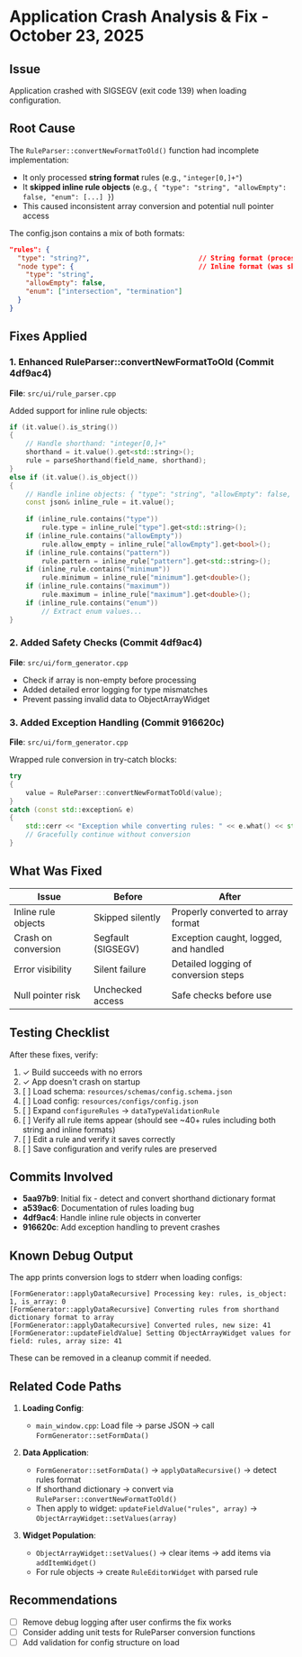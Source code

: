 # Application Crash Analysis & Fix - October 23, 2025

## Issue
Application crashed with SIGSEGV (exit code 139) when loading configuration.

## Root Cause
The `RuleParser::convertNewFormatToOld()` function had incomplete implementation:
- It only processed **string format** rules (e.g., `"integer[0,]+"`)
- It **skipped inline rule objects** (e.g., `{ "type": "string", "allowEmpty": false, "enum": [...] }`)
- This caused inconsistent array conversion and potential null pointer access

The config.json contains a mix of both formats:
```json
"rules": {
  "type": "string?",                           // String format (processed)
  "node type": {                               // Inline format (was skipped!)
    "type": "string",
    "allowEmpty": false,
    "enum": ["intersection", "termination"]
  }
}
```

## Fixes Applied

### 1. Enhanced RuleParser::convertNewFormatToOld (Commit 4df9ac4)
**File**: `src/ui/rule_parser.cpp`

Added support for inline rule objects:
```cpp
if (it.value().is_string())
{
    // Handle shorthand: "integer[0,]+"
    shorthand = it.value().get<std::string>();
    rule = parseShorthand(field_name, shorthand);
}
else if (it.value().is_object())
{
    // Handle inline objects: { "type": "string", "allowEmpty": false, ... }
    const json& inline_rule = it.value();
    
    if (inline_rule.contains("type"))
        rule.type = inline_rule["type"].get<std::string>();
    if (inline_rule.contains("allowEmpty"))
        rule.allow_empty = inline_rule["allowEmpty"].get<bool>();
    if (inline_rule.contains("pattern"))
        rule.pattern = inline_rule["pattern"].get<std::string>();
    if (inline_rule.contains("minimum"))
        rule.minimum = inline_rule["minimum"].get<double>();
    if (inline_rule.contains("maximum"))
        rule.maximum = inline_rule["maximum"].get<double>();
    if (inline_rule.contains("enum"))
        // Extract enum values...
}
```

### 2. Added Safety Checks (Commit 4df9ac4)
**File**: `src/ui/form_generator.cpp`

- Check if array is non-empty before processing
- Added detailed error logging for type mismatches
- Prevent passing invalid data to ObjectArrayWidget

### 3. Added Exception Handling (Commit 916620c)
**File**: `src/ui/form_generator.cpp`

Wrapped rule conversion in try-catch blocks:
```cpp
try
{
    value = RuleParser::convertNewFormatToOld(value);
}
catch (const std::exception& e)
{
    std::cerr << "Exception while converting rules: " << e.what() << std::endl;
    // Gracefully continue without conversion
}
```

## What Was Fixed

| Issue | Before | After |
|-------|--------|-------|
| Inline rule objects | Skipped silently | Properly converted to array format |
| Crash on conversion | Segfault (SIGSEGV) | Exception caught, logged, and handled |
| Error visibility | Silent failure | Detailed logging of conversion steps |
| Null pointer risk | Unchecked access | Safe checks before use |

## Testing Checklist

After these fixes, verify:

1. ✓ Build succeeds with no errors
2. ✓ App doesn't crash on startup
3. [ ] Load schema: `resources/schemas/config.schema.json`
4. [ ] Load config: `resources/configs/config.json`
5. [ ] Expand `configureRules` → `dataTypeValidationRule`
6. [ ] Verify all rule items appear (should see ~40+ rules including both string and inline formats)
7. [ ] Edit a rule and verify it saves correctly
8. [ ] Save configuration and verify rules are preserved

## Commits Involved

- **5aa97b9**: Initial fix - detect and convert shorthand dictionary format
- **a539ac6**: Documentation of rules loading bug
- **4df9ac4**: Handle inline rule objects in converter
- **916620c**: Add exception handling to prevent crashes

## Known Debug Output

The app prints conversion logs to stderr when loading configs:
```
[FormGenerator::applyDataRecursive] Processing key: rules, is_object: 1, is_array: 0
[FormGenerator::applyDataRecursive] Converting rules from shorthand dictionary format to array
[FormGenerator::applyDataRecursive] Converted rules, new size: 41
[FormGenerator::updateFieldValue] Setting ObjectArrayWidget values for field: rules, array size: 41
```

These can be removed in a cleanup commit if needed.

## Related Code Paths

1. **Loading Config**:
   - `main_window.cpp`: Load file → parse JSON → call `FormGenerator::setFormData()`
   
2. **Data Application**:
   - `FormGenerator::setFormData()` → `applyDataRecursive()` → detect rules format
   - If shorthand dictionary → convert via `RuleParser::convertNewFormatToOld()`
   - Then apply to widget: `updateFieldValue("rules", array)` → `ObjectArrayWidget::setValues(array)`

3. **Widget Population**:
   - `ObjectArrayWidget::setValues()` → clear items → add items via `addItemWidget()`
   - For rule objects → create `RuleEditorWidget` with parsed rule

## Recommendations

- [ ] Remove debug logging after user confirms the fix works
- [ ] Consider adding unit tests for RuleParser conversion functions
- [ ] Add validation for config structure on load
